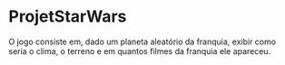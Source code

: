 # ProjetStarWars
O jogo consiste em, dado um planeta aleatório da franquia, exibir como seria o clima, o terreno e em quantos filmes da franquia ele apareceu.

